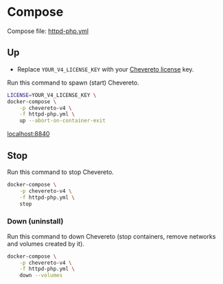 # Compose

Compose file: [httpd-php.yml](../httpd-php.yml)

## Up

* Replace `YOUR_V4_LICENSE_KEY` with your [Chevereto license](https://chevereto.com/panel/license) key.

Run this command to spawn (start) Chevereto.

```sh
LICENSE=YOUR_V4_LICENSE_KEY \
docker-compose \
    -p chevereto-v4 \
    -f httpd-php.yml \
    up --abort-on-container-exit
```

[localhost:8840](http://localhost:8840)

## Stop

Run this command to stop Chevereto.

```sh
docker-compose \
    -p chevereto-v4 \
    -f httpd-php.yml \
    stop
```

### Down (uninstall)

Run this command to down Chevereto (stop containers, remove networks and volumes created by it).

```sh
docker-compose \
    -p chevereto-v4 \
    -f httpd-php.yml \
    down --volumes
```
